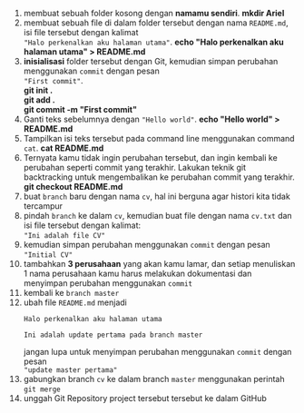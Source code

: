 1. membuat sebuah folder kosong dengan **namamu sendiri**. **mkdir Ariel**
2. membuat sebuah file di dalam folder tersebut dengan nama `README.md`, isi file tersebut dengan kalimat<br>`"Halo perkenalkan aku halaman utama"`. **echo "Halo perkenalkan aku halaman utama" > README.md**
3. **inisialisasi** folder tersebut dengan Git, kemudian simpan perubahan menggunakan `commit` dengan pesan<br>`"First commit"`. 
<br>**git init .<br>git add .<br>git commit -m "First commit"**
4. Ganti teks sebelumnya dengan `"Hello world"`. **echo "Hello world" > README.md**
5. Tampilkan isi teks tersebut pada command line menggunakan command `cat`. **cat README.md**
6. Ternyata kamu tidak ingin perubahan tersebut, dan ingin kembali ke perubahan seperti commit yang terakhir. Lakukan teknik git backtracking untuk mengembalikan ke perubahan commit yang terakhir. **git checkout README.md**
7. buat `branch` baru dengan nama `cv`, hal ini berguna agar histori kita tidak tercampur
8. pindah `branch` ke dalam `cv`, kemudian buat file dengan nama `cv.txt` dan isi file tersebut dengan kalimat:<br>`"Ini adalah file CV"`
9. kemudian simpan perubahan menggunakan `commit` dengan pesan<br>`"Initial CV"`
10. tambahkan **3 perusahaan** yang akan kamu lamar, dan setiap menuliskan 1 nama perusahaan kamu harus melakukan dokumentasi dan menyimpan perubahan menggunakan `commit`
11. kembali ke `branch master`
12. ubah file `README.md` menjadi
    ```
    Halo perkenalkan aku halaman utama

    Ini adalah update pertama pada branch master
    ```
    jangan lupa untuk menyimpan perubahan menggunakan `commit` dengan pesan<br>`"update master pertama"`
13. gabungkan branch `cv` ke dalam branch `master` menggunakan perintah `git merge`
14. unggah Git Repository project tersebut tersebut ke dalam GitHub

